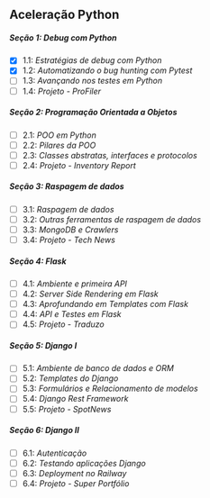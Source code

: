 ## Aceleração Python

##### Seção 1: Debug com Python
- [X] 1.1: _Estratégias de debug com Python_
- [X] 1.2: _Automatizando o bug hunting com Pytest_
- [ ] 1.3: _Avançando nos testes em Python_
- [ ] 1.4: _Projeto - ProFiler_

##### Seção 2: Programação Orientada a Objetos
- [ ] 2.1: _POO em Python_
- [ ] 2.2: _Pilares da POO_
- [ ] 2.3: _Classes abstratas, interfaces e protocolos_
- [ ] 2.4: _Projeto - Inventory Report_

##### Seção 3: Raspagem de dados
- [ ] 3.1: _Raspagem de dados_
- [ ] 3.2: _Outras ferramentas de raspagem de dados_
- [ ] 3.3: _MongoDB e Crawlers_
- [ ] 3.4: _Projeto - Tech News_

##### Seção 4: Flask
- [ ] 4.1: _Ambiente e primeira API_
- [ ] 4.2: _Server Side Rendering em Flask_
- [ ] 4.3: _Aprofundando em Templates com Flask_
- [ ] 4.4: _API e Testes em Flask_
- [ ] 4.5: _Projeto - Traduzo_

##### Seção 5: Django I
- [ ] 5.1: _Ambiente de banco de dados e ORM_
- [ ] 5.2: _Templates do Django_
- [ ] 5.3: _Formulários e Relacionamento de modelos_
- [ ] 5.4: _Django Rest Framework_
- [ ] 5.5: _Projeto - SpotNews_

##### Seção 6: Django II
- [ ] 6.1: _Autenticação_
- [ ] 6.2: _Testando aplicações Django_
- [ ] 6.3: _Deployment no Railway_
- [ ] 6.4: _Projeto - Super Portfólio_
